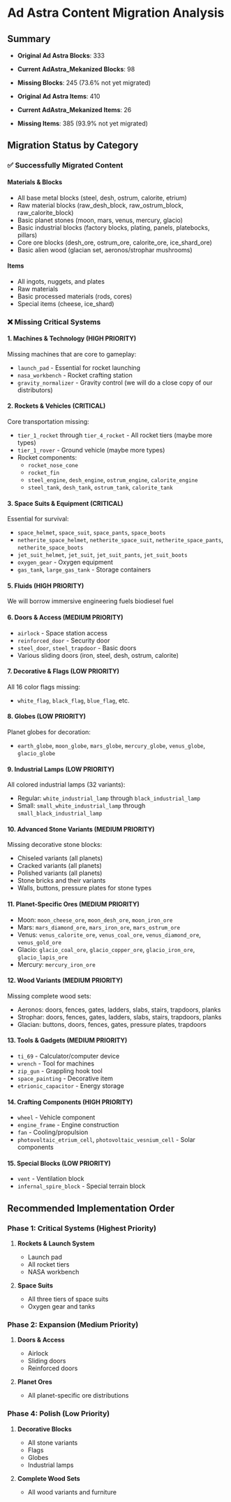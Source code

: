 # Ad Astra Content Migration Analysis

## Summary

- **Original Ad Astra Blocks**: 333

- **Current AdAstra_Mekanized Blocks**: 98

- **Missing Blocks**: 245 (73.6% not yet migrated)

- **Original Ad Astra Items**: 410

- **Current AdAstra_Mekanized Items**: 26

- **Missing Items**: 385 (93.9% not yet migrated)

## Migration Status by Category

### ✅ Successfully Migrated Content

#### Materials & Blocks

- All base metal blocks (steel, desh, ostrum, calorite, etrium)
- Raw material blocks (raw_desh_block, raw_ostrum_block, raw_calorite_block)
- Basic planet stones (moon, mars, venus, mercury, glacio)
- Basic industrial blocks (factory blocks, plating, panels, platebocks, pillars)
- Core ore blocks (desh_ore, ostrum_ore, calorite_ore, ice_shard_ore)
- Basic alien wood (glacian set, aeronos/strophar mushrooms)

#### Items

- All ingots, nuggets, and plates
- Raw materials
- Basic processed materials (rods, cores)
- Special items (cheese, ice_shard)

### ❌ Missing Critical Systems

#### 1. **Machines & Technology** (HIGH PRIORITY)

Missing machines that are core to gameplay:

- `launch_pad` - Essential for rocket launching
- `nasa_workbench` - Rocket crafting station
- `gravity_normalizer` - Gravity control (we will do a close copy of our distributors)
  
  

#### 2. **Rockets & Vehicles** (CRITICAL)

Core transportation missing:

- `tier_1_rocket` through `tier_4_rocket` - All rocket tiers (maybe more types)
- `tier_1_rover` - Ground vehicle (maybe more types)
- Rocket components:
  - `rocket_nose_cone`
  - `rocket_fin`
  - `steel_engine`, `desh_engine`, `ostrum_engine`, `calorite_engine`
  - `steel_tank`, `desh_tank`, `ostrum_tank`, `calorite_tank`

#### 3. **Space Suits & Equipment** (CRITICAL)

Essential for survival:

- `space_helmet`, `space_suit`, `space_pants`, `space_boots`
- `netherite_space_helmet`, `netherite_space_suit`, `netherite_space_pants`, `netherite_space_boots`
- `jet_suit_helmet`, `jet_suit`, `jet_suit_pants`, `jet_suit_boots`
- `oxygen_gear` - Oxygen equipment
- `gas_tank`, `large_gas_tank` - Storage containers

#### 5. **Fluids** (HIGH PRIORITY)

We will borrow immersive engineering fuels biodiesel fuel

#### 6. **Doors & Access** (MEDIUM PRIORITY)

- `airlock` - Space station access
- `reinforced_door` - Security door
- `steel_door`, `steel_trapdoor` - Basic doors
- Various sliding doors (iron, steel, desh, ostrum, calorite)

#### 7. **Decorative & Flags** (LOW PRIORITY)

All 16 color flags missing:

- `white_flag`, `black_flag`, `blue_flag`, etc.

#### 8. **Globes** (LOW PRIORITY)

Planet globes for decoration:

- `earth_globe`, `moon_globe`, `mars_globe`, `mercury_globe`, `venus_globe`, `glacio_globe`

#### 9. **Industrial Lamps** (LOW PRIORITY)

All colored industrial lamps (32 variants):

- Regular: `white_industrial_lamp` through `black_industrial_lamp`
- Small: `small_white_industrial_lamp` through `small_black_industrial_lamp`

#### 10. **Advanced Stone Variants** (MEDIUM PRIORITY)

Missing decorative stone blocks:

- Chiseled variants (all planets)
- Cracked variants (all planets)
- Polished variants (all planets)
- Stone bricks and their variants
- Walls, buttons, pressure plates for stone types

#### 11. **Planet-Specific Ores** (MEDIUM PRIORITY)

- Moon: `moon_cheese_ore`, `moon_desh_ore`, `moon_iron_ore`
- Mars: `mars_diamond_ore`, `mars_iron_ore`, `mars_ostrum_ore`
- Venus: `venus_calorite_ore`, `venus_coal_ore`, `venus_diamond_ore`, `venus_gold_ore`
- Glacio: `glacio_coal_ore`, `glacio_copper_ore`, `glacio_iron_ore`, `glacio_lapis_ore`
- Mercury: `mercury_iron_ore`

#### 12. **Wood Variants** (MEDIUM PRIORITY)

Missing complete wood sets:

- Aeronos: doors, fences, gates, ladders, slabs, stairs, trapdoors, planks
- Strophar: doors, fences, gates, ladders, slabs, stairs, trapdoors, planks
- Glacian: buttons, doors, fences, gates, pressure plates, trapdoors

#### 13. **Tools & Gadgets** (MEDIUM PRIORITY)

- `ti_69` - Calculator/computer device
- `wrench` - Tool for machines
- `zip_gun` - Grappling hook tool
- `space_painting` - Decorative item
- `etrionic_capacitor` - Energy storage

#### 14. **Crafting Components** (HIGH PRIORITY)

- `wheel` - Vehicle component
- `engine_frame` - Engine construction
- `fan` - Cooling/propulsion
- `photovoltaic_etrium_cell`, `photovoltaic_vesnium_cell` - Solar components

#### 15. **Special Blocks** (LOW PRIORITY)

- `vent` - Ventilation block
- `infernal_spire_block` - Special terrain block

## Recommended Implementation Order

### Phase 1: Critical Systems (Highest Priority)

1. **Rockets & Launch System**
   
   - Launch pad
   - All rocket tiers
   - NASA workbench

2. **Space Suits**
   
   - All three tiers of space suits
   - Oxygen gear and tanks

### Phase 2: Expansion (Medium Priority)

1. **Doors & Access**
   
   - Airlock
   - Sliding doors
   - Reinforced doors

2. **Planet Ores**
   
   - All planet-specific ore distributions

### Phase 4: Polish (Low Priority)

1. **Decorative Blocks**
   
   - All stone variants
   - Flags
   - Globes
   - Industrial lamps

2. **Complete Wood Sets**
   
   - All wood variants and furniture
